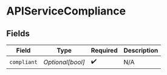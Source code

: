 # APIServiceCompliance


## Fields

| Field              | Type               | Required           | Description        |
| ------------------ | ------------------ | ------------------ | ------------------ |
| `compliant`        | *Optional[bool]*   | :heavy_check_mark: | N/A                |